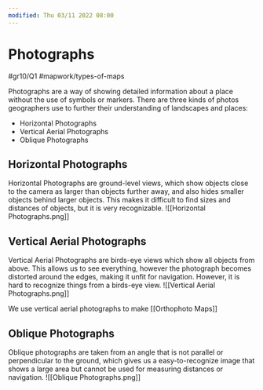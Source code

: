 ```yaml
---
modified: Thu 03/11 2022 08:00
---
```

# Photographs
#gr10/Q1 #mapwork/types-of-maps 

Photographs are a way of showing detailed information about a place without the use of symbols or markers. There are three kinds of photos geographers use to further their understanding of landscapes and places:
- Horizontal Photographs
- Vertical Aerial Photographs
- Oblique Photographs

## Horizontal Photographs
Horizontal Photographs are ground-level views, which show objects close to the camera as larger than objects further away, and also hides smaller objects behind larger objects. This makes it difficult to find sizes and distances of objects, but it is very recognizable. 
![[Horizontal Photographs.png]]

## Vertical Aerial Photographs
Vertical Aerial Photographs are birds-eye views which show all objects from above. This allows us to see everything, however the photograph becomes distorted around the edges, making it unfit for navigation. However, it is hard to recognize things from a birds-eye view. 
![[Vertical Aerial Photographs.png]]

We use vertical aerial photographs to make [[Orthophoto Maps]]

## Oblique Photographs
Oblique photographs are taken from an angle that is not parallel or perpendicular to the ground, which gives us a easy-to-recognize image that shows a large area but cannot be used for measuring distances or navigation. 
![[Oblique Photographs.png]]